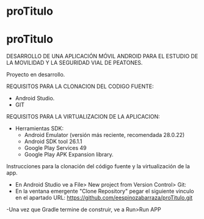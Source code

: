 # proTitulo

# proTitulo


DESARROLLO DE UNA APLICACIÓN MÓVIL ANDROID PARA EL ESTUDIO DE LA MOVILIDAD Y LA SEGURIDAD VIAL DE PEATONES.


Proyecto en desarrollo. 

REQUISITOS PARA LA CLONACION DEL CODIGO FUENTE:

- Android Studio.
- GIT

REQUISITOS PARA LA VIRTUALIZACION DE LA APLICACION:
- Herramientas SDK:
    - Android Emulator (versión más reciente, recomendada 28.0.22)
    - Android SDK tool 26.1.1
    - Google Play Services 49
    - Google Play APK Expansion library.
    
    
Instrucciones para la clonación del código fuente y la virtualización de la app.

  - En Android Studio ve a File> New project from Version Control> Git:
  - En la ventana emergente "Clone Repository" pegar el siguiente vinculo en el apartado URL:
  https://github.com/eespinozabarraza/proTitulo.git
  
  -Una vez que Gradle termine de construir, ve a Run>Run APP
